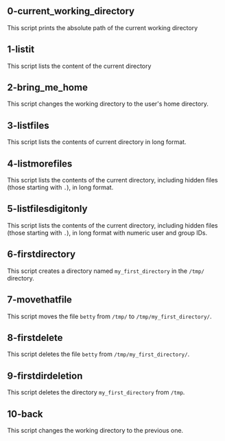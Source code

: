  ## 0-current_working_directory
This script prints the absolute path of the current working directory
## 1-listit
This script lists the content of the current directory
## 2-bring_me_home
This script changes the working directory to the user's home directory.
## 3-listfiles
This script lists the contents of current directory in long format.
## 4-listmorefiles
This script lists the contents of the current directory, including hidden files (those starting with `.`), in long format.
## 5-listfilesdigitonly
This script lists the contents of the current directory, including hidden files (those starting with `.`), in long format with numeric user and group IDs.
## 6-firstdirectory
This script creates a directory named `my_first_directory` in the `/tmp/` directory.
## 7-movethatfile
This script moves the file `betty` from `/tmp/` to `/tmp/my_first_directory/`.
## 8-firstdelete
This script deletes the file `betty` from `/tmp/my_first_directory/`.
## 9-firstdirdeletion
This script deletes the directory `my_first_directory` from `/tmp`.
## 10-back
This script changes the working directory to the previous one.
